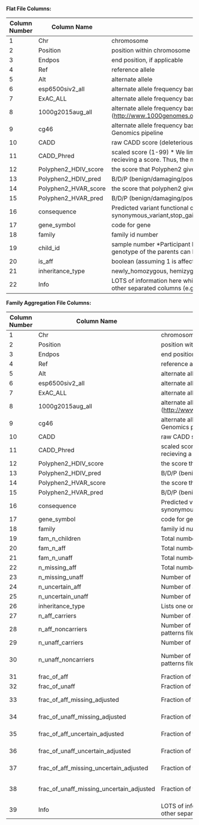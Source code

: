 **Flat File Columns:**

| Column Number| Column Name| Column Description|
| --- | --- | --- | 
|1| Chr | chromosome|
|2| Position | position within chromosome|
|3| Endpos | end position, if applicable|
|4| Ref | reference allele|
|5| Alt | alternate allele|
|6| esp6500siv2_all | alternate allele frequency based on all ethnicities provided in the NHLBI Exome Sequencing Project|
|7| ExAC_ALL | alternate allele frequency based on all ethnicities provided in ExAC?|
|8| 1000g2015aug_all | alternate allele frequency based on all ethnicities provided in 1000G, Aug 2015 (http://www.1000genomes.org/)|
|9| cg46 | alternate allele frequency based on 46 unrelated samples sequenced and processed with the Complete Genomics pipeline|
|10| CADD | raw CADD score (deleterious-ness of the SNP/inDEL)|
|11| CADD_Phred | scaled score (1-99) * We limited this (due to data size and interest) to the top 10% of deleterious variants recieving a score. Thus, the max score listed will be 10. |
|12| Polyphen2_HDIV_score | the score that Polyphen2 gives the snp based on the HumDiv database.  usually NA in this file|
|13| Polyphen2_HDIV_pred | B/D/P (benign/damaging/possibly damaging)|
|14| Polyphen2_HVAR_score | the score that polyphen2 gives the snp based on the HumVar database.  usually NA in this file|
|15| Polyphen2_HVAR_pred | B/D/P (benign/damaging/possibly damaging)|
|16| consequence | Predicted variant functional consequence as determined by Variant Effect Predictor (VEP) (i.e. synonymous_variant,stop_gained,stop_lost,frameshift_variant,splice_acceptor_variant,splice_donor_variant)|
|17| gene_symbol | code for gene|
|18| family | family id number|
|19| child_id | sample number *Participant ID (from AGRE cohort) only chidren are listed in the flat files since the genotype of the parents can be inferred (and was previously determined) by the inheritance pattern).|
|20| is_aff | boolean (assuming 1 is affected and 0 is not?)|
|21| inheritance_type | newly_homozygous, hemizygous (filtered for these two types only)|
|22| Info | LOTS of information here which we chose to annotate. It provides the source information for many of the other separated columns (e.g., consequence, Polyphen, 1000g).|

**Family Aggregation File Columns:**

| Column Number| Column Name| Column Description| Column Formula (If Applicable)|
| --- | --- | --- | --- |
|1| Chr| chromosome|
|2| Position| position within chromosome|
|3| Endpos| end position, if applicable|
|4| Ref| reference allele|
|5| Alt| alternate allele|
|6| esp6500siv2_all| alternate allele frequency based on all ethnicities provided in the NHLBI Exome Sequencing Project|
|7| ExAC_ALL| alternate allele frequency based on all ethnicities provided in ExAC?|
|8| 1000g2015aug_all| alternate allele frequency based on all ethnicities provided in 1000G, Aug 2015 (http://www.1000genomes.org/)|
|9| cg46| alternate allele frequency based on 46 unrelated samples sequenced and processed with the Complete Genomics pipeline|
|10| CADD| raw CADD score (deleterious-ness of the SNP/inDEL)|
|11| CADD_Phred| scaled score (1-99) * We limited this (due to data size and interest) to the top 10% of deleterious variants recieving a score. Thus, the max score listed will be 10. |
|12| Polyphen2_HDIV_score| the score that Polyphen2 gives the snp based on the HumDiv database.  usually NA in this file|
|13| Polyphen2_HDIV_pred| B/D/P (benign/damaging/possibly damaging)|
|14| Polyphen2_HVAR_score| the score that polyphen2 gives the snp based on the HumVar database.  usually NA in this file|
|15| Polyphen2_HVAR_pred| B/D/P (benign/damaging/possibly damaging)|
|16| consequence| Predicted variant functional consequence as determined by Variant Effect Predictor (VEP) (i.e. synonymous_variant,stop_gained,stop_lost,frameshift_variant,splice_acceptor_variant,splice_donor_variant)|
|17| gene_symbol| code for gene|
|18| family| family id number|
|19| fam_n_children| Total number of children in the family (from ped file)|
|20| fam_n_aff| Total number of affected children in the family (from ped file)|
|21| fam_n_unaff| Total number of unaffected children in the family (from ped file)|
|22| n_missing_aff| Total number of unaffected children in the family (from ped file)|
|23| n_missing_unaff| Number of unaffected children with an inheritance_type=missing|
|24| n_uncertain_aff| Number of affected children with an inheritance_type=uncertain|
|25| n_uncertain_unaff| Number of unaffected children with an inheritance_type=uncertain|
|26| inheritance_type| Lists one or more inheritance types|
|27| n_aff_carriers| Number of affected children with an inheritance_type!=uncertain, missing|
|28| n_aff_noncarriers| Number of unaffected children that are homozygous reference at this site (not in the VCF or inheritance patterns file)|
|29| n_unaff_carriers| Number of unaffected children with an inheritance_type!=uncertain, missing|
|30| n_unaff_noncarriers| Number of unaffected children that are homozygous reference at this site (not in the VCF or inheritance patterns file)| fam_unaff_children - n_unaff_carriers  - n_missing_unaff - n_uncertain_unaff
|31| frac_of_aff| Fraction of the affected children carrying the varaint| n_aff_carriers/fam_n_aff
|32| frac_of_unaff| Fraction of the unaffected children carrying the varaint| n_unaff_carriers/fam_n_unaff
|33| frac_of_aff_missing_adjusted| Fraction of the affected children carrying the varaint and not missing| n_aff_carriers/(fam_n_aff-n_missing_aff)
|34| frac_of_unaff_missing_adjusted| Fraction of the unaffected children carrying the varaint and not missing| n_unaff_carriers/(fam_n_unaff-n_missing_unaff)
|35| frac_of_aff_uncertain_adjusted| Fraction of the affected children carrying the varaint and not uncertain| n_aff_carriers/(fam_n_aff-n_uncertain_aff)
|36| frac_of_unaff_uncertain_adjusted| Fraction of the unaffected children carrying the varaint and not uncertain| n_unaff_carriers/(fam_n_unaff-n_uncertain_unaff)
|37| frac_of_aff_missing_uncertain_adjusted| Fraction of the affected children carrying the varaint and not missing or uncertain| n_aff_carriers/(fam_n_aff-n_missing_aff-n_uncertain_aff)
|38| frac_of_unaff_missing_uncertain_adjusted| Fraction of the unaffected children carrying the varaint and not missing or uncertain| n_unaff_carriers/(fam_unaff_children - n_uncertain_unaff - n_missing_unaff)
|39| Info| LOTS of information here which we chose to annotate. It provides the source information for many of the other separated columns (e.g., consequence, Polyphen, 1000g).|
